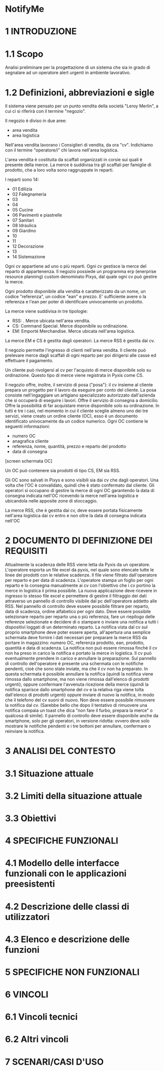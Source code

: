 # NotifyMe
# 1 INTRODUZIONE
# 1.1 Scopo
Analisi preliminare per la progettazione di un sistema che sia
in grado di segnalare ad un operatore alert urgenti in ambiente lavorativo.  

# 1.2 Definizioni, abbreviazioni e sigle
Il sistema viene pensato per un punto vendita della società "Leroy Merlin",
a cui ci si riferirà con il termine "negozio".

Il negozio è diviso in due aree:
- area vendita
- area logistica

Nell'area vendita lavorano i Consiglieri di vendita, da ora "cv".
Indichiamo con il termine "operatore/i" chi lavora nell'area logistica.

L'area vendita è costituita da scaffali organizzati in corsie sui quali è presente della merce. 
La merce è suddivisa tra gli scaffali per famiglie di prodotto, che a loro volta sono raggruppate
in reparti.

I reparti sono 14:
- 01 Edilizia
- 02 Falegnameria
- 03 
- 04 
- 05 Cucine
- 06 Pavimenti e piastrelle
- 07 Sanitari
- 08 Idraulica
- 09 Giardino
- 10 
- 11 
- 12 Decorazione
- 13
- 14 Sistemazione

Ogni cv appartiene ad uno o più reparti.
Ogni cv gestisce la merce del reparto di appartenenza.
Il negozio possiede un programma erp (enerprise resource planning) custom denominato Pixys,
dal quale ogni cv può gestire la merce.

Ogni prodotto disponibile alla vendita è caratterizzato da un nome, un codice "referenza", un codice "ean" e prezzo.
E' sufficiente avere o la referenza e l'ean per poter di identificare univocamente un prodotto.


La merce viene suddivisa in tre tipologie:
* RSS: . Merce ubicata nell'area vendita.
* CS: Command Special. Merce disponibile su ordinazione.
* EM: Emporté Merchandise. Merce ubicata nell'area logistica.

La merce EM e CS è gestita dagli operatori.
La merce RSS è gestita dai cv.

Il negozio permette l'ingresso di clienti nell'area vendita.
Il cliente può prelevare merce dagli scaffali di ogni reparto per poi dirigersi alle casse
ed effettuare il pagamento.

Un cliente può rivolgersi al cv per l'acquisto di merce disponibile solo su ordinazione.
Questo tipo di merce viene registrata in Pyxis come CS.

Il negozio offre, inoltre, il servizio di posa ("posa"): il cv insieme al cliente prepara un
progetto per il lavoro da eseguire per conto del cliente. 
La posa consiste nell'ingaggiare un artigiano specializzato autorizzato dall'azienda che
si occuperà di eseguire i lavori.
Offre il servizio di consegna a domicilio.
Offre la possibilità di far acquistare merce disponibile solo su ordinazione.
In tutti e tre i casi, nel momento in cui il cliente sceglie almeno uno dei tre servizi, viene
creato un ordine cliente (OC), esso è un documento identificato univocamente da un codice numerico.
Ogni OC contiene le seguenti informazioni:
- numero OC
- anagrafica cliente
- referenza, nome, quantità, prezzo e reparto del prodotto
- data di consegna

[screen schermata OC]

Un OC può contenere sia prodotti di tipo CS, EM sia RSS.

Gli OC sono salvati in Pixys e sono visibili sia dai cv che dagli operatori.
Una volta che l'OC è convalidato, quindi che è stato confermato dal cliente. 
Gli operatori si occupano di gestire la merce di ogni OC garantendo la data di consegna indicata nell'OC
ricevendo la merce nell'area logistica e ubicandola nelle apposite zone di stoccaggio.

La merce RSS, che è gestita dai cv, deve essere portata fisicamente nell'area logistica dai cv entro e non oltre la data
di consegna indicata nell'OC






# 2 DOCUMENTO DI DEFINIZIONE DEI REQUISITI
 
Attualmente la scadenza delle RSS viene letta da Pyxis da un operatore.
L'operatore esporta un file excel da pyxis, nel quale sono elencate tutte le linee dei prodotti con le relative scadenze. Il file viene filtrato dall'operatore per reparto e per data di scadenza. L'operatore stampa un foglio per ogni reparto e lo consegna manualmente ai cv con l'obiettivo che i cv portino la merce in logistica il prima possibile.
La nuova applicazione deve ricevere in ingresso lo stesso file excel e permettere di gestire il filtraggio dei dati attraverso un pannello di controllo visibile dal pc dell'operatore addetto alle RSS. Nel pannello di controllo deve essere possibile filtrare per reparto, data di scadenza, ordine alfabetico per ogni dato. Deve essere possibile selezionare reparto per reparto una o più referenza, fare un riepilogo delle referenze selezionate e decidere di o stampare o inviare una notifica a tutti i dispositivi loggati di un determinato reparto. 
La notifica vista dal cv sul proprio smartphone deve poter essere aperta, all'apertura una semplice schermata deve fornire i dati necessari per preparare la merce RSS da portare in magazzino: numero OC, referenza prodotto, ean, prodotto, quantità e data di scadenza.
La notifica non può essere rimossa finchè il cv non ha preso in carico la notifica e portato la merce in logistica. Il cv può eventualmente prendere in carico e annullare la preparazione.
Sul pannello di controllo dell'operatore è presente una schermata con le notifiche pendenti, cioè che sono state inviate, ma che il cv non ha preparato. In questa schermata è possibile annullare la notifica (quindi la notifica viene rimossa dallo smartphone, ma non viene rimossa dall'elenco di prodotti urgenti), oppure confermare l'avvenuta ricezione della merce (quindi la notifica sparisce dallo smartphone del cv e la relativa riga viene tolta dall'elenco di prodotti urgenti) oppure inviare di nuovo la notifica, in modo che il telefono del cv suoni di nuovo.
Non deve essere possibile rimuovere la notifica dal cv. (Sarebbe bello che dopo il tentativo di rimuovere una notifica compaia un toast che dica "non fare il furbo, prepara la merce" o qualcosa di simile).
Il pannello di controllo deve essere disponibile anche da smartphone, solo per gli operatori, in versione ridotta: ovvero deve solo mostrare le notifiche pendenti e i tre bottoni per annullare, confermare o reinviare la notifica.


# 3 ANALISI DEL CONTESTO
# 3.1 Situazione attuale
# 3.2 Limiti della situazione attuale
# 3.3 Obiettivi

# 4 SPECIFICHE FUNZIONALI
# 4.1 Modello delle interfacce funzionali con le applicazioni preesistenti
# 4.2 Descrizione delle classi di utilizzatori
# 4.3 Elenco e descrizione delle funzioni

# 5 SPECIFICHE NON FUNZIONALI

# 6 VINCOLI
# 6.1 Vincoli tecnici
# 6.2 Altri vincoli

# 7 SCENARI/CASI D'USO
